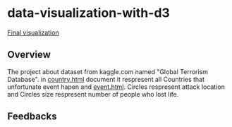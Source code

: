 # data-visualization-with-d3

[Final visualization](https://github.com/AhmetHamzaEmra/data-visualization-with-d3-and-Dimple/tree/master/Project)


## Overview


The project about dataset from kaggle.com named "Global Terrorism Database". in [country.html](https://github.com/AhmetHamzaEmra/data-visualization-with-d3-and-Dimple/blob/master/Project/country.html) document it respresent all Countries that unfortunate event hapen and [event.html](https://github.com/AhmetHamzaEmra/data-visualization-with-d3-and-Dimple/blob/master/Project/event.html). Circles respresent attack location and Circles size respresent number of people who lost life. 

## Feedbacks

